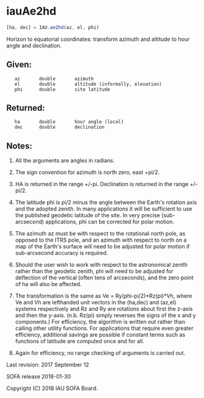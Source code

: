 # iauAe2hd

```js
[ha, dec] = IAU.ae2hd(az, el, phi)
```

Horizon to equatorial coordinates:  transform azimuth and altitude
to hour angle and declination.

## Given:
```
   az       double       azimuth
   el       double       altitude (informally, elevation)
   phi      double       site latitude
```

## Returned:
```
   ha       double       hour angle (local)
   dec      double       declination
```

## Notes:

1)  All the arguments are angles in radians.

2)  The sign convention for azimuth is north zero, east +pi/2.

3)  HA is returned in the range +/-pi.  Declination is returned in
    the range +/-pi/2.

4)  The latitude phi is pi/2 minus the angle between the Earth's
    rotation axis and the adopted zenith.  In many applications it
    will be sufficient to use the published geodetic latitude of the
    site.  In very precise (sub-arcsecond) applications, phi can be
    corrected for polar motion.

5)  The azimuth az must be with respect to the rotational north pole,
    as opposed to the ITRS pole, and an azimuth with respect to north
    on a map of the Earth's surface will need to be adjusted for
    polar motion if sub-arcsecond accuracy is required.

6)  Should the user wish to work with respect to the astronomical
    zenith rather than the geodetic zenith, phi will need to be
    adjusted for deflection of the vertical (often tens of
    arcseconds), and the zero point of ha will also be affected.

7)  The transformation is the same as Ve = Ry(phi-pi/2)*Rz(pi)*Vh,
    where Ve and Vh are lefthanded unit vectors in the (ha,dec) and
    (az,el) systems respectively and Rz and Ry are rotations about
    first the z-axis and then the y-axis.  (n.b. Rz(pi) simply
    reverses the signs of the x and y components.)  For efficiency,
    the algorithm is written out rather than calling other utility
    functions.  For applications that require even greater
    efficiency, additional savings are possible if constant terms
    such as functions of latitude are computed once and for all.

8)  Again for efficiency, no range checking of arguments is carried
    out.

Last revision:   2017 September 12

SOFA release 2018-01-30

Copyright (C) 2018 IAU SOFA Board.